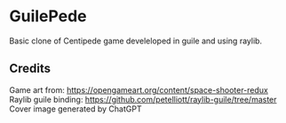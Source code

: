# GuilePede

Basic clone of Centipede game develeloped in guile and using raylib.

## Credits

Game art from: https://opengameart.org/content/space-shooter-redux
Raylib guile binding: https://github.com/petelliott/raylib-guile/tree/master
Cover image generated by ChatGPT
